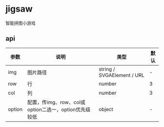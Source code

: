 # jigsaw

智能拼图小游戏

## api

|参数   |说明    |类型                       |默认  |
|-------|-------|---------------------------|------|
|img   |图片路径 |string / SVGAElement / URL |-     |
|row   |行      |number                     |3     |
|col   |列      |number                     |3     |
|option|配置，传img、row、col或option二选一，option优先级较低|object|-|
